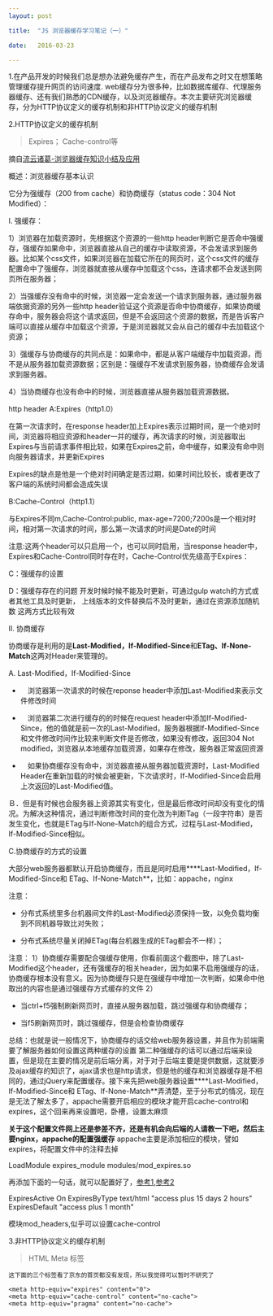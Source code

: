 ```yaml
---
layout: post

title:  "JS 浏览器缓存学习笔记（一）"

date:   2016-03-23

---
```


1.在产品开发的时候我们总是想办法避免缓存产生，而在产品发布之时又在想策略管理缓存提升网页的访问速度.
web缓存分为很多种，比如数据库缓存、代理服务器缓存、还有我们熟悉的CDN缓存，以及浏览器缓存。本次主要研究浏览器缓存，分为HTTP协议定义的缓存机制和非HTTP协议定义的缓存机制



2.HTTP协议定义的缓存机制

> Expires； Cache-control等

摘自[流云诸葛-浏览器缓存知识小结及应用](http://mp.weixin.qq.com/s?__biz=MjM5MTA1MjAxMQ==&mid=402202185&idx=3&sn=abbc03511d2c393d7a4867ff532224ab&scene=23&srcid=0323BHq5mBzOUSSxNC2zeJUO#rd)

概述：浏览器缓存基本认识

它分为强缓存（200  from cache）和协商缓存（status code：304 Not Modified）： 

Ⅰ. 强缓存：

1）浏览器在加载资源时，先根据这个资源的一些http header判断它是否命中强缓存，强缓存如果命中，浏览器直接从自己的缓存中读取资源，不会发请求到服务器。比如某个css文件，如果浏览器在加载它所在的网页时，这个css文件的缓存配置命中了强缓存，浏览器就直接从缓存中加载这个css，连请求都不会发送到网页所在服务器；

2）当强缓存没有命中的时候，浏览器一定会发送一个请求到服务器，通过服务器端依据资源的另外一些http header验证这个资源是否命中协商缓存，如果协商缓存命中，服务器会将这个请求返回，但是不会返回这个资源的数据，而是告诉客户端可以直接从缓存中加载这个资源，于是浏览器就又会从自己的缓存中去加载这个资源；

3）强缓存与协商缓存的共同点是：如果命中，都是从客户端缓存中加载资源，而不是从服务器加载资源数据；区别是：强缓存不发请求到服务器，协商缓存会发请求到服务器。

4）当协商缓存也没有命中的时候，浏览器直接从服务器加载资源数据。

http header
A:Expires（http1.0）

在第一次请求时，在response header加上Expires表示过期时间，是一个绝对时间，浏览器将相应资源和header一并的缓存，再次请求的时候，浏览器取出Expires与当前请求事件相比较，如果在Expires之前，命中缓存，如果没有命中则向服务器请求，并更新Expires

Expires的缺点是他是一个绝对时间确定是否过期，如果时间比较长，或者更改了客户端的系统时间都会造成失误



B:Cache-Control（http1.1）

与Expires不同m,Cache-Control:public, max-age=7200;7200s是一个相对时间，相对第一次请求的时间，那么第一次请求的时间是Date的时间


注意:这两个header可以只启用一个，也可以同时启用，当response header中，Expires和Cache-Control同时存在时，Cache-Control优先级高于Expires：


C：强缓存的设置


D：强缓存存在的问题
   开发时候时候不能及时更新，可通过gulp watch的方式或者其他工具及时更新，
   上线版本的文件替换后不及时更新，通过在资源添加随机数
   这两方式比较有效

Ⅱ. 协商缓存

协商缓存是利用的是**Last-Modified，If-Modified-Since**和**ETag、If-None-Match**这两对Header来管理的。



A. Last-Modified，If-Modified-Since

* 　浏览器第一次请求的时候在reponse header中添加Last-Modified来表示文件修改时间
 　
* 　浏览器第二次进行缓存的的时候在request header中添加If-Modified-Since，他的值就是前一次的Last-Modified，服务器根据If-Modified-Since和文件修改时间作比较来判断文件是否修改，如果没有修改，返回304 Not modified，浏览器从本地缓存加载资源，如果存在修改，服务器正常返回资源

* 　如果协商缓存没有命中，浏览器直接从服务器加载资源时，Last-Modified Header在重新加载的时候会被更新，下次请求时，If-Modified-Since会启用上次返回的Last-Modified值。

Ｂ．但是有时候也会服务器上资源其实有变化，但是最后修改时间却没有变化的情况。为解决这种情况，通过判断修改时间的变化改为判断Tag（一段字符串）是否发生变化，也就是ETag与If-None-Match的组合方式，过程与Last-Modified，If-Modified-Since相似。


C.协商缓存的方式的设置

大部分web服务器都默认开启协商缓存，而且是同时启用****Last-Modified，If-Modified-Since和 ETag、If-None-Match**，比如：appache，nginx

注意：

* 分布式系统里多台机器间文件的Last-Modified必须保持一致，以免负载均衡到不同机器导致比对失败；

* 分布式系统尽量关闭掉ETag(每台机器生成的ETag都会不一样）；

注意：
1）协商缓存需要配合强缓存使用，你看前面这个截图中，除了Last-Modified这个header，还有强缓存的相关header，因为如果不启用强缓存的话，协商缓存根本没有意义。因为协商缓存只是在强缓存中增加一次判断，如果命中他取出的内容也是通过强缓存方式缓存的文件
2）
* 当ctrl+f5强制刷新网页时，直接从服务器加载，跳过强缓存和协商缓存；

* 当f5刷新网页时，跳过强缓存，但是会检查协商缓存




总结：也就是说一般情况下，协商缓存的话交给web服务器设置，并且作为前端需要了解服务器如何设置这两种缓存的设置
第二种强缓存的话可以通过后端来设置，但是现在主要的情况是前后端分离，对于对于后端主要是提供数据，这就要涉及ajax缓存的知识了，ajax请求也是http请求，但是他的缓存和浏览器缓存是不相同的，通过jQuery来配置缓存。接下来先把web服务器设置****Last-Modified，If-Modified-Since和 ETag、If-None-Match**弄清楚，至于分布式的情况，现在是无法了解太多了，appache需要开启相应的模块才能开启cache-control和expires，这个回来再来设置吧，卧槽，设置太麻烦

**关于这个配置文件网上还是参差不齐，还是有机会向后端的人请教一下吧，然后主要nginx，appache的配置强缓存**
appache主要是添加相应的模块，譬如expires，将配置文件中的注释去掉

LoadModule expires_module modules/mod_expires.so

再添加下面的一句话，就可以配置好了，[参考1](http://yulp2010.blog.51cto.com/983828/479796),[参考2](http://www.lampweb.org/seo/4/14.html)

<IfModule expires_module>
    ExpiresActive On
    ExpiresByType text/html "access plus 15 days 2 hours"
    ExpiresDefault "access plus 1 month"
</IfModule>

模块mod_headers,似乎可以设置cache-control


3.非HTTP协议定义的缓存机制

> HTML Meta 标签
    
    这下面的三个标签看了京东的首页都没有发现，所以我觉得可以暂时不研究了

	<meta http-equiv="expires" content="0">
    <meta http-equiv="cache-control" content="no-cache">
    <meta http-equiv="pragma" content="no-cache">




